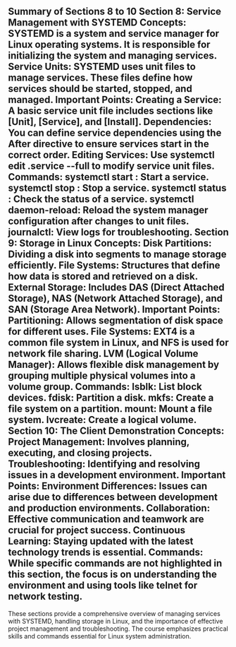 Summary of Sections 8 to 10
Section 8: Service Management with SYSTEMD
Concepts:
SYSTEMD is a system and service manager for Linux operating systems. It is responsible for initializing the system and managing services.
Service Units: SYSTEMD uses unit files to manage services. These files define how services should be started, stopped, and managed.
Important Points:
Creating a Service: A basic service unit file includes sections like [Unit], [Service], and [Install].
Dependencies: You can define service dependencies using the After directive to ensure services start in the correct order.
Editing Services: Use systemctl edit <service>.service --full to modify service unit files.
Commands:
systemctl start <service>: Start a service.
systemctl stop <service>: Stop a service.
systemctl status <service>: Check the status of a service.
systemctl daemon-reload: Reload the system manager configuration after changes to unit files.
journalctl: View logs for troubleshooting.
Section 9: Storage in Linux
Concepts:
Disk Partitions: Dividing a disk into segments to manage storage efficiently.
File Systems: Structures that define how data is stored and retrieved on a disk.
External Storage: Includes DAS (Direct Attached Storage), NAS (Network Attached Storage), and SAN (Storage Area Network).
Important Points:
Partitioning: Allows segmentation of disk space for different uses.
File Systems: EXT4 is a common file system in Linux, and NFS is used for network file sharing.
LVM (Logical Volume Manager): Allows flexible disk management by grouping multiple physical volumes into a volume group.
Commands:
lsblk: List block devices.
fdisk: Partition a disk.
mkfs: Create a file system on a partition.
mount: Mount a file system.
lvcreate: Create a logical volume.
Section 10: The Client Demonstration
Concepts:
Project Management: Involves planning, executing, and closing projects.
Troubleshooting: Identifying and resolving issues in a development environment.
Important Points:
Environment Differences: Issues can arise due to differences between development and production environments.
Collaboration: Effective communication and teamwork are crucial for project success.
Continuous Learning: Staying updated with the latest technology trends is essential.
Commands:
While specific commands are not highlighted in this section, the focus is on understanding the environment and using tools like telnet for network testing.
---
These sections provide a comprehensive overview of managing services with SYSTEMD, handling storage in Linux, and the importance of effective project management and troubleshooting. The course emphasizes practical skills and commands essential for Linux system administration.